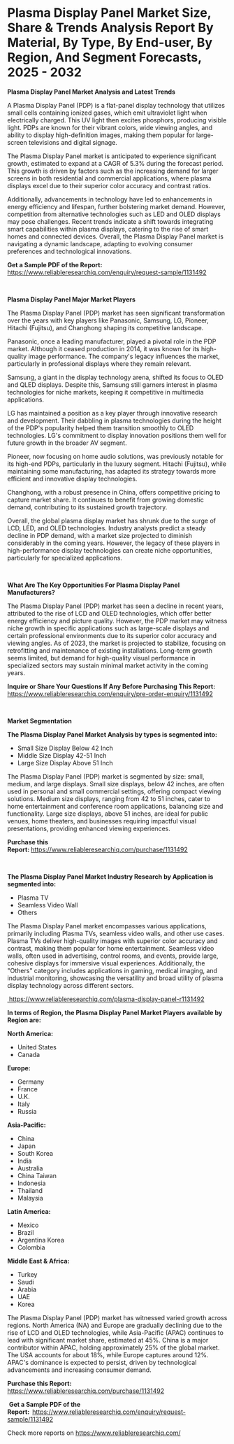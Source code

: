 <p><h1>Plasma Display Panel Market Size, Share & Trends Analysis Report By Material, By Type, By End-user, By Region, And Segment Forecasts, 2025 - 2032</h1></p><p><strong>Plasma Display Panel Market Analysis and Latest Trends</strong></p>
<p><p>A Plasma Display Panel (PDP) is a flat-panel display technology that utilizes small cells containing ionized gases, which emit ultraviolet light when electrically charged. This UV light then excites phosphors, producing visible light. PDPs are known for their vibrant colors, wide viewing angles, and ability to display high-definition images, making them popular for large-screen televisions and digital signage.</p><p>The Plasma Display Panel market is anticipated to experience significant growth, estimated to expand at a CAGR of 5.3% during the forecast period. This growth is driven by factors such as the increasing demand for larger screens in both residential and commercial applications, where plasma displays excel due to their superior color accuracy and contrast ratios. </p><p>Additionally, advancements in technology have led to enhancements in energy efficiency and lifespan, further bolstering market demand. However, competition from alternative technologies such as LED and OLED displays may pose challenges. Recent trends indicate a shift towards integrating smart capabilities within plasma displays, catering to the rise of smart homes and connected devices. Overall, the Plasma Display Panel market is navigating a dynamic landscape, adapting to evolving consumer preferences and technological innovations.</p></p>
<p><strong>Get a Sample PDF of the Report:&nbsp;</strong> <a href="https://www.reliableresearchiq.com/enquiry/request-sample/1131492?utm_campaign=2173&utm_medium=2&utm_source=Github&utm_content=ia&utm_term=10022025&utm_id=plasma-display-panel">https://www.reliableresearchiq.com/enquiry/request-sample/1131492</a></p>
<p>&nbsp;</p>
<p><strong>Plasma Display Panel Major Market Players</strong></p>
<p><p>The Plasma Display Panel (PDP) market has seen significant transformation over the years with key players like Panasonic, Samsung, LG, Pioneer, Hitachi (Fujitsu), and Changhong shaping its competitive landscape. </p><p>Panasonic, once a leading manufacturer, played a pivotal role in the PDP market. Although it ceased production in 2014, it was known for its high-quality image performance. The company's legacy influences the market, particularly in professional displays where they remain relevant.</p><p>Samsung, a giant in the display technology arena, shifted its focus to OLED and QLED displays. Despite this, Samsung still garners interest in plasma technologies for niche markets, keeping it competitive in multimedia applications. </p><p>LG has maintained a position as a key player through innovative research and development. Their dabbling in plasma technologies during the height of the PDP's popularity helped them transition smoothly to OLED technologies. LG's commitment to display innovation positions them well for future growth in the broader AV segment.</p><p>Pioneer, now focusing on home audio solutions, was previously notable for its high-end PDPs, particularly in the luxury segment. Hitachi (Fujitsu), while maintaining some manufacturing, has adapted its strategy towards more efficient and innovative display technologies.</p><p>Changhong, with a robust presence in China, offers competitive pricing to capture market share. It continues to benefit from growing domestic demand, contributing to its sustained growth trajectory.</p><p>Overall, the global plasma display market has shrunk due to the surge of LCD, LED, and OLED technologies. Industry analysts predict a steady decline in PDP demand, with a market size projected to diminish considerably in the coming years. However, the legacy of these players in high-performance display technologies can create niche opportunities, particularly for specialized applications.</p></p>
<p>&nbsp;</p>
<p><strong>What Are The Key Opportunities For Plasma Display Panel Manufacturers?</strong></p>
<p><p>The Plasma Display Panel (PDP) market has seen a decline in recent years, attributed to the rise of LCD and OLED technologies, which offer better energy efficiency and picture quality. However, the PDP market may witness niche growth in specific applications such as large-scale displays and certain professional environments due to its superior color accuracy and viewing angles. As of 2023, the market is projected to stabilize, focusing on retrofitting and maintenance of existing installations. Long-term growth seems limited, but demand for high-quality visual performance in specialized sectors may sustain minimal market activity in the coming years.</p></p>
<p><strong>Inquire or Share Your Questions If Any Before Purchasing This Report:</strong> <a href="https://www.reliableresearchiq.com/enquiry/pre-order-enquiry/1131492?utm_campaign=2173&utm_medium=2&utm_source=Github&utm_content=ia&utm_term=10022025&utm_id=plasma-display-panel">https://www.reliableresearchiq.com/enquiry/pre-order-enquiry/1131492</a></p>
<p>&nbsp;</p>
<p><strong>Market Segmentation</strong></p>
<p><strong>The Plasma Display Panel Market Analysis by types is segmented into:</strong></p>
<p><ul><li>Small Size Display Below 42 Inch</li><li>Middle Size Display 42-51 Inch</li><li>Large Size Display Above 51 Inch</li></ul></p>
<p><p>The Plasma Display Panel (PDP) market is segmented by size: small, medium, and large displays. Small size displays, below 42 inches, are often used in personal and small commercial settings, offering compact viewing solutions. Medium size displays, ranging from 42 to 51 inches, cater to home entertainment and conference room applications, balancing size and functionality. Large size displays, above 51 inches, are ideal for public venues, home theaters, and businesses requiring impactful visual presentations, providing enhanced viewing experiences.</p></p>
<p><strong>Purchase this Report:&nbsp;</strong><a href="https://www.reliableresearchiq.com/purchase/1131492?utm_campaign=2173&utm_medium=2&utm_source=Github&utm_content=ia&utm_term=10022025&utm_id=plasma-display-panel">https://www.reliableresearchiq.com/purchase/1131492</a></p>
<p>&nbsp;</p>
<p><strong>The Plasma Display Panel Market Industry Research by Application is segmented into:</strong></p>
<p><ul><li>Plasma TV</li><li>Seamless Video Wall</li><li>Others</li></ul></p>
<p><p>The Plasma Display Panel market encompasses various applications, primarily including Plasma TVs, seamless video walls, and other use cases. Plasma TVs deliver high-quality images with superior color accuracy and contrast, making them popular for home entertainment. Seamless video walls, often used in advertising, control rooms, and events, provide large, cohesive displays for immersive visual experiences. Additionally, the "Others" category includes applications in gaming, medical imaging, and industrial monitoring, showcasing the versatility and broad utility of plasma display technology across different sectors.</p></p>
<p><a href="https://www.reliableresearchiq.com/plasma-display-panel-r1131492?utm_campaign=2173&utm_medium=2&utm_source=Github&utm_content=ia&utm_term=10022025&utm_id=plasma-display-panel">&nbsp;https://www.reliableresearchiq.com/plasma-display-panel-r1131492</a></p>
<p><strong>In terms of Region, the Plasma Display Panel Market Players available by Region are:</strong></p>
<p>
    <p> <strong> North America: </strong>
        <ul>
            <li>United States</li>
            <li>Canada</li>
        </ul>
        </p> 
    <p> <strong> Europe: </strong>
        <ul>
            <li>Germany</li>
            <li>France</li>
            <li>U.K.</li>
            <li>Italy</li>
            <li>Russia</li>
        </ul>
        </p> 
    <p> <strong> Asia-Pacific: </strong>
        <ul>
            <li>China</li>
            <li>Japan</li>
            <li>South Korea</li>
            <li>India</li>
            <li>Australia</li>
            <li>China Taiwan</li>
            <li>Indonesia</li>
            <li>Thailand</li>
            <li>Malaysia</li>
        </ul>
        </p> 
    <p> <strong> Latin America: </strong>
        <ul>
            <li>Mexico</li>
            <li>Brazil</li>
            <li>Argentina Korea</li>
            <li>Colombia</li>
        </ul>
        </p> 
    <p> <strong> Middle East & Africa: </strong>
        <ul>
            <li>Turkey</li>
            <li>Saudi</li>
            <li>Arabia</li>
            <li>UAE</li>
            <li>Korea</li>
        </ul>
    </p>
    </p>
<p><p>The Plasma Display Panel (PDP) market has witnessed varied growth across regions. North America (NA) and Europe are gradually declining due to the rise of LCD and OLED technologies, while Asia-Pacific (APAC) continues to lead with significant market share, estimated at 45%. China is a major contributor within APAC, holding approximately 25% of the global market. The USA accounts for about 18%, while Europe captures around 12%. APAC's dominance is expected to persist, driven by technological advancements and increasing consumer demand.</p></p>
<p><strong>Purchase this Report: </strong><a href="https://www.reliableresearchiq.com/purchase/1131492?utm_campaign=2173&utm_medium=2&utm_source=Github&utm_content=ia&utm_term=10022025&utm_id=plasma-display-panel">https://www.reliableresearchiq.com/purchase/1131492</a></p>
<p>&nbsp;<strong>Get a Sample PDF of the Report:&nbsp;&nbsp;</strong><a href="https://www.reliableresearchiq.com/enquiry/request-sample/1131492?utm_campaign=2173&utm_medium=2&utm_source=Github&utm_content=ia&utm_term=10022025&utm_id=plasma-display-panel">https://www.reliableresearchiq.com/enquiry/request-sample/1131492</a></p>
<p><strong></strong></p>
<p>Check more reports on <a href="https://www.reliableresearchiq.com/?utm_campaign=2173&utm_medium=2&utm_source=Github&utm_content=ia&utm_term=10022025&utm_id=plasma-display-panel">https://www.reliableresearchiq.com/</a></p>